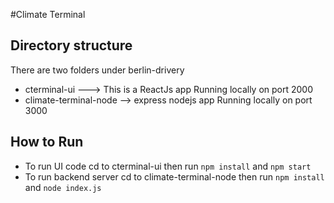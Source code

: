 #Climate Terminal

## Directory structure
 
There are two folders under berlin-drivery 
 - cterminal-ui ---> This is a ReactJs app Running locally on port 2000
 - climate-terminal-node --> express nodejs app Running locally on port 3000

## How to Run

- To run UI code cd to cterminal-ui then run `npm install` and ` npm start `
- To run backend server cd to climate-terminal-node then run `npm install` and `node index.js` 


